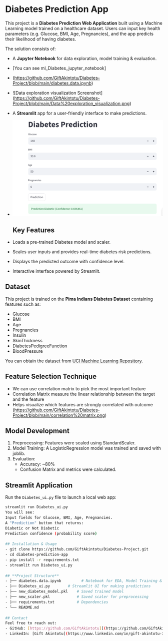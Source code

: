 # Diabetes Prediction App

This project is a **Diabetes Prediction Web Application** built using a Machine Learning model trained on a healthcare dataset. Users can input key health parameters (e.g. Glucose, BMI, Age, Pregnancies), and the app predicts their likelihood of having diabetes.

The solution consists of:
- A **Jupyter Notebook** for data exploration, model training & evaluation.
- [You can see ml_Diabetes_jupyter_notebook]
- (https://github.com/GiftAkintotu/Diabetes-Project/blob/main/diabetes.data.ipynb)
- ![Data exploration visualization Screenshot]
  (https://github.com/GiftAkintotu/Diabetes-Project/blob/main/Data%20exploration_visualization.png)

- A **Streamlit** app for a user-friendly interface to make predictions.
- ![App Screenshot](https://github.com/GiftAkintotu/Diabetes-Project/blob/main/Screenshot%20of%20diabetes%20app.png)


  ## Key Features
- Loads a pre-trained Diabetes model and scaler.
- Scales user inputs and provides real-time diabetes risk predictions.
- Displays the predicted outcome with confidence level.
- Interactive interface powered by Streamlit.

## Dataset
This project is trained on the **Pima Indians Diabetes Dataset** containing features such as:
- Glucose
- BMI
- Age
- Pregnancies
- Insulin
- SkinThickness
- DiabetesPedigreeFunction
- BloodPressure

You can obtain the dataset from [UCI Machine Learning Repository](https://www.kaggle.com/datasets/uciml/pima-indians-diabetes-database?select=diabetes.csv).

## Feature Selection Technique
- We can use correlation matrix to pick the most important feature
- Correlation Matrix measure the linear relationship between the target and the feature
- Helps visualize which features are strongly correlated with outcome
  (https://github.com/GiftAkintotu/Diabetes-Project/blob/main/correlation%20matrix.png)

## Model Development
1. Preprocessing: Features were scaled using StandardScaler.
2. Model Training: A LogisticRegression model was trained and saved with joblib.
3. Evaluation:
   - Accuracy: ~80%
   - Confusion Matrix and metrics were calculated.

## Streamlit Application
Run the `Diabetes_ui.py` file to launch a local web app:
```bash
streamlit run Diabetes_ui.py
You will see:
Input fields for Glucose, BMI, Age, Pregnancies.
A "Prediction" button that returns:
Diabetic or Not Diabetic
Prediction confidence (probability score)

## Installation & Usage
- git clone https://github.com/GiftAkintotu/Diabetes-Project.git
- cd diabetes-prediction-app
- pip install -r requirements.txt
- streamlit run Diabetes_ui.py

## **Project Structure**
- ├── diabetes.data.ipynb         # Notebook for EDA, Model Training & Evaluation
- ├── Diabetes_ui.py        # Streamlit UI for making predictions
- ├── new_diabetes_model.pkl    # Saved trained model
- ├── new_scaler.pkl            # Saved scaler for preprocessing
- ├── requirements.txt          # Dependencies
- └── README.md

## Contact
Feel free to reach out:
- GitHub: [https://github.com/GiftAkintotu][(https://github.com/GiftAkintotu/Diabetes-Project)]
- LinkedIn: [Gift Akintotu](https://www.linkedin.com/in/gift-akintotu-38b38b220/)
